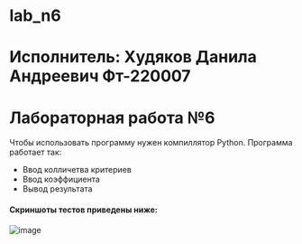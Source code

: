 # lab_n6
# Исполнитель: Худяков Данила Андреевич Фт-220007
# Лабораторная работа №6
Чтобы использовать программу нужен компиллятор Python. Программа работает так:

- Ввод колличетва критериев
- Ввод коэффициента
- Вывод результата

#### Скриншоты тестов приведены ниже:
![image](https://github.com/xXady/lab_n6/assets/102038515/4071f370-a907-48bd-bfa6-ca29ddac275f)
